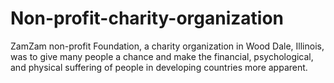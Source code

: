 # Non-profit-charity-organization
ZamZam non-profit Foundation, a charity organization in Wood Dale, Illinois, was to give many people a chance and make the financial, psychological, and physical suffering of people in developing countries more apparent.
